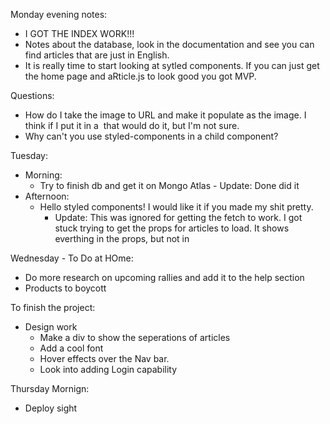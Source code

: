 Monday evening notes: 
- I GOT THE INDEX WORK!!! 
- Notes about the database, look in the documentation and see you can find articles that are just in English. 
- It is really time to start looking at sytled components. If you can just get the home page and aRticle.js to look good you got MVP. 


Questions: 
- How do I take the image to URL and make it populate as the image. I think if I put it in a <img> that would do it, but I'm not sure. 
- Why can't you use styled-components in a child component? 


Tuesday: 
- Morning: 
    - Try to finish db and get it on Mongo Atlas 
            - Update: Done did it 
- Afternoon: 
    - Hello styled components! I would like it if you made my shit pretty. 
      -   Update:  This was ignored for getting the fetch to work. I got stuck trying to get the props for articles to load. It shows everthing in the props, but not in 



Wednesday - To Do at HOme: 
- Do more research on upcoming rallies and add it to the help section 
- Products to boycott 





To finish the project: 
- Design work
    - Make a div to show the seperations of articles 
    - Add a cool font 
    - Hover effects over the Nav bar. 
    - Look into adding Login capability 



Thursday Mornign: 
- Deploy sight 